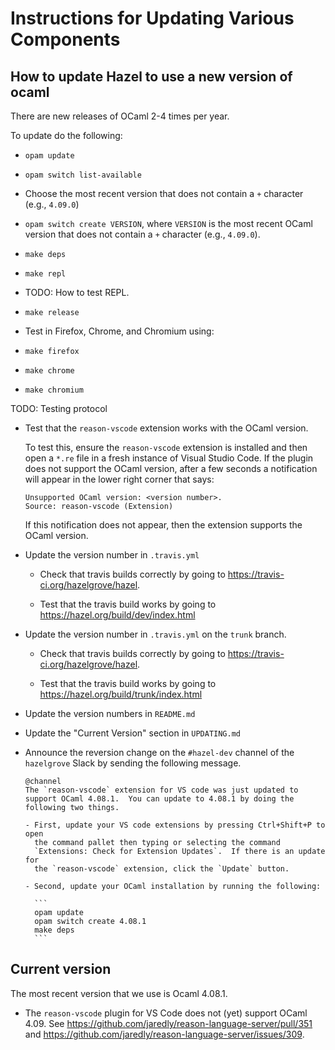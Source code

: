# Instructions for Updating Various Components

## How to update Hazel to use a new version of ocaml

There are new releases of OCaml 2-4 times per year.

To update do the following:

- `opam update`

- `opam switch list-available`

- Choose the most recent version that does not contain a `+` character (e.g.,
  `4.09.0`)

- `opam switch create VERSION`, where `VERSION` is the most recent OCaml version
  that does not contain a `+` character (e.g., `4.09.0`).

- `make deps`

- `make repl`

- TODO: How to test REPL.

- `make release`

- Test in Firefox, Chrome, and Chromium using:

 - `make firefox`
 - `make chrome`
 - `make chromium`

  TODO: Testing protocol

- Test that the `reason-vscode` extension works with the OCaml version.

  To test this, ensure the `reason-vscode` extension is installed and then open
  a `*.re` file in a fresh instance of Visual Studio Code.  If the plugin does
  not support the OCaml version, after a few seconds a notification will appear
  in the lower right corner that says:

  ```Text
  Unsupported OCaml version: <version number>.
  Source: reason-vscode (Extension)
  ```

  If this notification does not appear, then the extension supports the OCaml
  version.

- Update the version number in `.travis.yml`

  - Check that travis builds correctly by going to
    <https://travis-ci.org/hazelgrove/hazel>.

  - Test that the travis build works by going to
    <https://hazel.org/build/dev/index.html>

- Update the version number in `.travis.yml` on the `trunk` branch.

  - Check that travis builds correctly by going to
    <https://travis-ci.org/hazelgrove/hazel>.

  - Test that the travis build works by going to
    <https://hazel.org/build/trunk/index.html>

- Update the version numbers in `README.md`

- Update the "Current Version" section in `UPDATING.md`

- Announce the reversion change on the `#hazel-dev` channel of the `hazelgrove`
  Slack by sending the following message.

      @channel
      The `reason-vscode` extension for VS code was just updated to support OCaml 4.08.1.  You can update to 4.08.1 by doing the following two things.

      - First, update your VS code extensions by pressing Ctrl+Shift+P to open
        the command pallet then typing or selecting the command
        `Extensions: Check for Extension Updates`.  If there is an update for
        the `reason-vscode` extension, click the `Update` button.

      - Second, update your OCaml installation by running the following:

        ```
        opam update
        opam switch create 4.08.1
        make deps
        ```

## Current version

The most recent version that we use is Ocaml 4.08.1.

- The `reason-vscode` plugin for VS Code does not (yet) support OCaml 4.09.
  See <https://github.com/jaredly/reason-language-server/pull/351>
  and <https://github.com/jaredly/reason-language-server/issues/309>.
